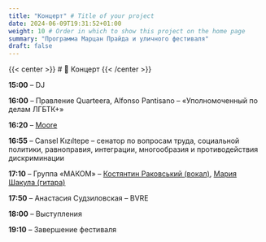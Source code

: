 ```yaml
---
title: "Концерт" # Title of your project
date: 2024-06-09T19:31:52+01:00
weight: 10 # Order in which to show this project on the home page
summary: "Программа Марцан Прайда и уличного фестиваля"
draft: false
---
```


{{< center >}} # 🎤 Концерт {{< /center >}}

**15:00** – DJ

**16:00** – Правление Quarteera, Alfonso Pantisano – «Уполномоченный по делам ЛГБТК+»

**16:20** – [Moore](https://www.instagram.com/_itsmoore_/)

**16:55** – Cansel Kızıltepe – сенатор по вопросам труда, социальной политики, равноправия, интеграции, многообразия и противодействия дискриминации

**17:10** – Группа «МАКОМ» – [Костянтин Раковський (вокал)](https://www.instagram.com/kos.rakovskyi), [Мария Шакула (гитара)](https://www.instagram.com/maria.shakula/)

**17:50** – Анастасия Судзиловская – BVRE

**18:00** – Выступления

**19:10** – Завершение фестиваля
